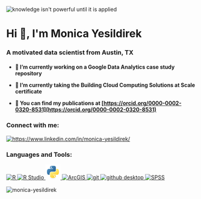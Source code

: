 <p align="left">
<img src="https://media-exp1.licdn.com/dms/image/C4D16AQGesAtxsw9CCw/profile-displaybackgroundimage-shrink_350_1400/0/1643402204917?e=1654128000&v=beta&t=YO89aWjVLmXh6T_UipBmbI9T8GqB1UHVdRGIFKZGZfo" alt="knowledge isn't powerful until it is applied" width="800" height="200"/> 
</p>

<h1 align="left">Hi 👋, I'm Monica Yesildirek</h1>
<h3 align="left">A motivated data scientist from Austin, TX</h3>
<h4 align="left">

- 🔭 I’m currently working on a Google Data Analytics case study repository

- 🌱 I’m currently taking the Building Cloud Computing Solutions at Scale certificate

- 📝 You can find my publications at [https://orcid.org/0000-0002-0320-8531](https://orcid.org/0000-0002-0320-8531)
</h4>
<h3 align="left">Connect with me:</h3>
<p align="left">
<a href="https://www.linkedin.com/in/monica-yesildirek/" target="blank"><img align="center" src="https://www.edigitalagency.com.au/wp-content/uploads/Linkedin-logo-png.png" alt="https://www.linkedin.com/in/monica-yesildirek/" height="30" width="120" /></a>
</p>

<h3 align="left">Languages and Tools:</h3>
<p align="left"> 
<a href="https://cran.r-project.org/bin/windows/base/" target="blank">
<img src="https://www.r-project.org/logo/Rlogo.png" alt="R" width="48" height="40"/> </a>
<a href="https://www.rstudio.com/products/rstudio/download/" target="blank">
<img src="https://cdn.icon-icons.com/icons2/1508/PNG/512/rstudio_104598.png" alt="R Studio" width="40" height="40"/> </a>
<a href="https://www.python.org/downloads/" target="blank">
<img src="https://raw.githubusercontent.com/devicons/devicon/master/icons/python/python-original.svg" alt="python" width="40" height="40"/>  </a>
<a href="https://www.esri.com/en-us/arcgis/products/arcgis-pro/overview">
<img src="https://upload.wikimedia.org/wikipedia/commons/thumb/d/df/ArcGIS_logo.png/600px-ArcGIS_logo.png?20200916120335" alt="ArcGIS" width="40" height="40"/> </a>
<a href="https://git-scm.com/">
<img src="https://www.vectorlogo.zone/logos/git-scm/git-scm-icon.svg" alt="git" alt="Git" width="40" height="40"/> </a>
<a href="https://desktop.github.com/">
<img src="https://upload.wikimedia.org/wikipedia/commons/thumb/a/ae/Github-desktop-logo-symbol.svg/1024px-Github-desktop-logo-symbol.svg.png" alt="github desktop" alt="Git" width="40" height="40"/> </a>
<a href="https://www.ibm.com/analytics/spss-statistics-software" target="blank">
<img src="https://upload.wikimedia.org/wikipedia/commons/thumb/e/ea/Logo_SPSS.png/640px-Logo_SPSS.png" alt="SPSS" width="40" height="40"/></a></p>

<p><img align="center" src="https://github-readme-stats.vercel.app/api/top-langs?username=monica-yesildirek&show_icons=true&locale=en&layout=compact" alt="monica-yesildirek" /></p>
